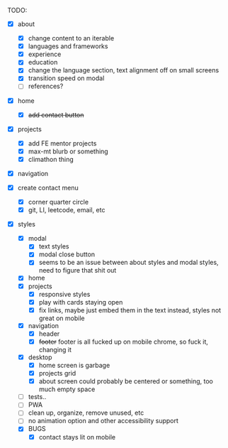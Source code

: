 TODO:

- [x] about

  - [x] change content to an iterable
  - [x] languages and frameworks
  - [x] experience
  - [x] education
  - [x] change the language section, text alignment off on small screens
  - [x] transition speed on modal
  - [ ] references?

- [x] home
  - [x] ~~add contact button~~
- [x] projects
  - [x] add FE mentor projects
  - [x] max-mt blurb or something
  - [x] climathon thing
- [x] navigation

- [x] create contact menu

  - [x] corner quarter circle
  - [x] git, LI, leetcode, email, etc

- [x] styles
  - [x] modal
    - [x] text styles
    - [x] modal close button
    - [x] seems to be an issue between about styles and modal styles, need to figure that shit out
  - [x] home
  - [x] projects
    - [x] responsive styles
    - [x] play with cards staying open
    - [x] fix links, maybe just embed them in the text instead,
          styles not great on mobile
  - [x] navigation
    - [x] header
    - [x] ~~footer~~ footer is all fucked up on mobile chrome, so fuck it, changing it
  - [x] desktop
    - [x] home screen is garbage
    - [x] projects grid
    - [x] about screen could probably be centered or something, too much empty space
  - [ ] tests..
  - [ ] PWA
  - [ ] clean up, organize, remove unused, etc
  - [ ] no animation option and other accessibility support
  - [x] BUGS
    - [x] contact stays lit on mobile

